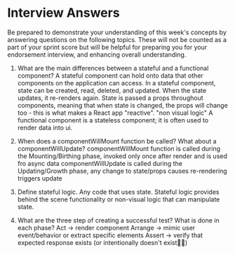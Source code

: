 # Interview Answers
Be prepared to demonstrate your understanding of this week's concepts by answering questions on the following topics. These will not be counted as a part of your sprint score but will be helpful for preparing you for your endorsement interview, and enhancing overall understanding.

1. What are the main differences between a stateful and a functional component?
A stateful component can hold onto data that other components on the application can access. In a stateful component, state can be created, read, deleted, and updated. When the state updates, it re-renders again. State is passed a props throughout components, meaning that when state is changed, the props will change too - this is what makes a React app "reactive". "non visual logic"
A functional component is a stateless component; it is often used to render data into ui.

2. When does a componentWillMount function be called? What about a componentWillUpdate?
    componentWillMount function is called during the Mounting/Birthing phase, invoked only once after render and is used fro async data
    componentWillUpdate is called during the Updating/Growth phase, any change to state/props causes re-rendering triggers update


3. Define stateful logic.
Any code that uses state. Stateful logic provides behind the scene functionality or non-visual logic that can manipulate state.

4. What are the three step of creating a successful test? What is done in each phase?
Act -> render component
Arrange -> mimic user event/behavior or extract specific elements
Assert -> verify that expected response exists (or intentionally doesn't exist💁‍♀️‍)